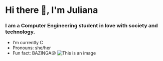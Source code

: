 # Hi there 👋, I'm Juliana

### I am a Computer Engineering student in love with society and technology.


- I’m currently C                                 
- Pronouns: she/her
-  Fun fact: BAZINGA😜
![This is an image](https://myoctocat.com/assets/images/base-octocat.svg)
